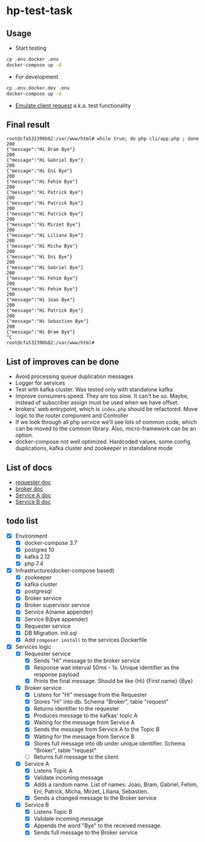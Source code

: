 # hp-test-task

## Usage

* Start testing
```bash
cp .env.docker .env
docker-compose up -d
```
* For development
```bash
cp .env.docker.dev .env
docker-compose up -d
```

* [Emulate client request](./src/requester/README.md#usage) a.k.a. test functionality

## Final result
```text
root@cfa532390b82:/var/www/html# while true; do php cli/app.php ; done
200
{"message":"Hi Bram Bye"}
200
{"message":"Hi Gabriel Bye"}
200
{"message":"Hi Eni Bye"}
200
{"message":"Hi Fehim Bye"}
200
{"message":"Hi Patrick Bye"}
200
{"message":"Hi Patrick Bye"}
200
{"message":"Hi Patrick Bye"}
200
{"message":"Hi Mirzet Bye"}
200
{"message":"Hi Liliana Bye"}
200
{"message":"Hi Micha Bye"}
200
{"message":"Hi Eni Bye"}
200
{"message":"Hi Gabriel Bye"}
200
{"message":"Hi Fehim Bye"}
200
{"message":"Hi Fehim Bye"}
200
{"message":"Hi Joao Bye"}
200
{"message":"Hi Patrick Bye"}
200
{"message":"Hi Sebastien Bye"}
200
{"message":"Hi Bram Bye"}
^C
root@cfa532390b82:/var/www/html#
```

## List of improves can be done
* Avoid processing queue duplication messages
* Logger for services
* Test with kafka cluster. Was tested only with standalone kafka
* Improve consumers speed. They are too slow. It can't be so. Maybe, instead of subscriber assign must be used when we have offset.
* brokers' web entrypoint, which is `index.php` should be refactored. Move logic to the router component and Controller
* If we look through all php service we'll see lots of common code, which can be moved to the common library. Also,
  micro-framework can be an option.
* docker-compose not well optimized. Hardcoded values, some config duplications, kafka cluster and zookeeper in standalone mode

## List of docs
- [requester doc](./src/requester/README.md)
- [broker doc](./src/broker/README.md)
- [Service A doc](./src/service_a/README.md)
- [Service B doc](./src/service_b/README.md)

## todo list
* [x] Environment
    * [x] docker-compose 3.7
    * [x] postgres 10
    * [x] kafka 2.12
    * [x] php 7.4
* [x] Infrastructure(docker-compose based)
    * [x] zookeeper
    * [x] kafka cluster
    * [x] postgresql
    * [x] Broker service
    * [x] Broker supervisor service
    * [x] Service A(name appender)
    * [x] Service B(bye appender)
    * [x] Requester service
    * [x] DB Migration. init.sql
    * [x] Add `composer install` to the services Dockerfile
* [x] Services logic
  * [x] Requester service
    * [x] Sends "Hi" message to the broker service
    * [x] Response wait interval 50ms - 1s. Unique identifier as the response payload
    * [x] Prints the final message. Should be like {Hi} {First name} {Bye} 
  * [x] Broker service
    * [x] Listens for "Hi" message from the Requester
    * [x] Stores "Hi" into db. Schema "Broker", table "request"
    * [x] Returns identifier to the requester
    * [x] Produces message to the kafkas' topic A
    * [x] Waiting for the message from Service A
    * [x] Sends the message from Service A to the Topic B
    * [x] Waiting for the message from Service B
    * [x] Stores full message into db under unique identifier. Schema "Broker", table "request"
    * [ ] Returns full message to the client
  * [x] Service A
    * [x] Listens Topic A
    * [x] Validate incoming message
    * [x] Adds a random name. List of names: Joao, Bram, Gabriel, Fehim, Eni, Patrick, Micha, Mirzet, Liliana, Sebastien.
    * [x] Sends a changed message to the Broker service
  * [x] Service B
    * [x] Listens Topic B
    * [x] Validate incoming message
    * [x] Appends the word "Bye" to the received message.
    * [x] Sends full message to the Broker service
